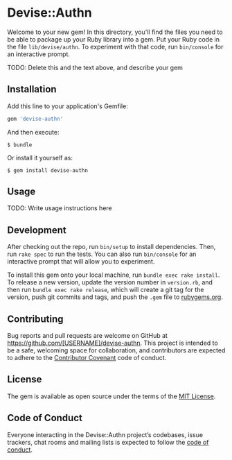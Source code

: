 # Devise::Authn

Welcome to your new gem! In this directory, you'll find the files you need to be able to package up your Ruby library into a gem. Put your Ruby code in the file `lib/devise/authn`. To experiment with that code, run `bin/console` for an interactive prompt.

TODO: Delete this and the text above, and describe your gem

## Installation

Add this line to your application's Gemfile:

```ruby
gem 'devise-authn'
```

And then execute:

    $ bundle

Or install it yourself as:

    $ gem install devise-authn

## Usage

TODO: Write usage instructions here

## Development

After checking out the repo, run `bin/setup` to install dependencies. Then, run `rake spec` to run the tests. You can also run `bin/console` for an interactive prompt that will allow you to experiment.

To install this gem onto your local machine, run `bundle exec rake install`. To release a new version, update the version number in `version.rb`, and then run `bundle exec rake release`, which will create a git tag for the version, push git commits and tags, and push the `.gem` file to [rubygems.org](https://rubygems.org).

## Contributing

Bug reports and pull requests are welcome on GitHub at https://github.com/[USERNAME]/devise-authn. This project is intended to be a safe, welcoming space for collaboration, and contributors are expected to adhere to the [Contributor Covenant](http://contributor-covenant.org) code of conduct.

## License

The gem is available as open source under the terms of the [MIT License](https://opensource.org/licenses/MIT).

## Code of Conduct

Everyone interacting in the Devise::Authn project’s codebases, issue trackers, chat rooms and mailing lists is expected to follow the [code of conduct](https://github.com/[USERNAME]/devise-authn/blob/master/CODE_OF_CONDUCT.md).
